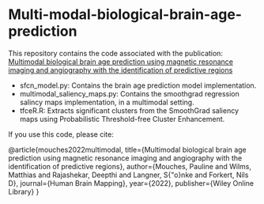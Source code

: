 # Multi-modal-biological-brain-age-prediction

This repository contains the code associated with the publication: [Multimodal biological brain age prediction using magnetic resonance imaging and angiography with the identification of predictive regions](https://onlinelibrary.wiley.com/doi/full/10.1002/hbm.25805)

* sfcn_model.py: Contains the brain age prediction model implementation.
* multimodal_saliency_maps.py: Contains the smoothgrad regression salincy maps implementation, in a multimodal setting.
* tfceR.R: Extracts significant clusters from the SmoothGrad saliency maps using Probabilistic Threshold-free Cluster Enhancement.


If you use this code, please cite:

@article{mouches2022multimodal,
  title={Multimodal biological brain age prediction using magnetic resonance imaging and angiography with the identification of predictive regions},
  author={Mouches, Pauline and Wilms, Matthias and Rajashekar, Deepthi and Langner, S{\"o}nke and Forkert, Nils D},
  journal={Human Brain Mapping},
  year={2022},
  publisher={Wiley Online Library}
}
